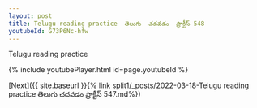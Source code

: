 ```yaml
---
layout: post
title: Telugu reading practice  తెలుగు  చదవడం  ప్రాక్టీస్ 548
youtubeId: G73P6Nc-hfw
---
```

 
 
Telugu reading practice
 
 
 
 
 


{% include youtubePlayer.html id=page.youtubeId %}
 
[Next]({{ site.baseurl }}{% link  split1/_posts/2022-03-18-Telugu reading practice  తెలుగు  చదవడం  ప్రాక్టీస్ 547.md%})
 
